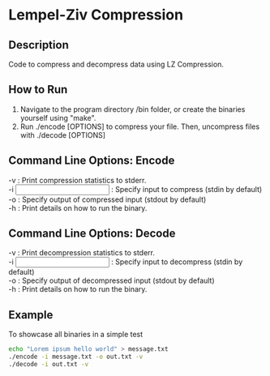 # Lempel-Ziv Compression

## Description
Code to compress and decompress data using LZ Compression.

## How to Run
1. Navigate to the program directory /bin folder, or create the binaries yourself using "make".
2. Run ./encode [OPTIONS] to compress your file. Then, uncompress files with ./decode [OPTIONS]

## Command Line Options: Encode
-v : Print compression statistics to stderr.  
-i <input> : Specify input to compress (stdin by default)  
-o <output> : Specify output of compressed input (stdout by default)  
-h : Print details on how to run the binary.

## Command Line Options: Decode
-v : Print decompression statistics to stderr.  
-i <input> : Specify input to decompress (stdin by default)  
-o <output> : Specify output of decompressed input (stdout by default)  
-h : Print details on how to run the binary.

## Example
To showcase all binaries in a simple test
```sh
echo "Lorem ipsum hello world" > message.txt
./encode -i message.txt -o out.txt -v
./decode -i out.txt -v
```
